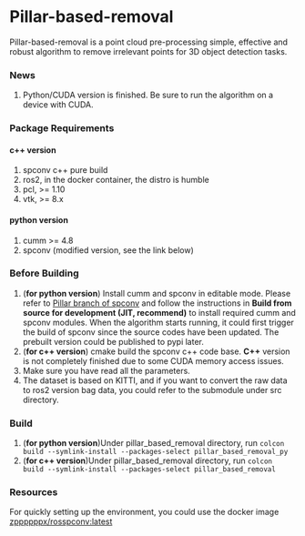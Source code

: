 # Pillar-based-removal

Pillar-based-removal is a point cloud pre-processing simple, effective and robust algorithm to remove irrelevant points for 3D object detection tasks.

### News
1. Python/CUDA version is finished. Be sure to run the algorithm on a device with CUDA.

### Package Requirements
#### c++ version
1. spconv c++ pure build 
2. ros2, in the docker container, the distro is humble
3. pcl, >= 1.10
4. vtk, >= 8.x

#### python version
1. cumm >= 4.8
2. spconv (modified version, see the link below)

### Before Building
1. (**for python version**) Install cumm and spconv in editable mode. Please refer to [Pillar branch of spconv](https://github.com/zppppppx/spconv/tree/pillarize) and follow the instructions in **Build from source for development (JIT, recommend)** to install required cumm and spconv modules. When the algorithm starts running, it could first trigger the build of spconv since the source codes have been updated. The prebuilt version could be published to pypi later.
2. (**for c++ version**) cmake build the spconv c++ code base. **C++** version is not completely finished due to some CUDA memory access issues.
3. Make sure you have read all the parameters.
4. The dataset is based on KITTI, and if you want to convert the raw data to ros2 version bag data, you could refer to the submodule under src directory.

### Build
1. (**for python version**)Under pillar_based_removal directory, run  `colcon build --symlink-install --packages-select pillar_based_removal_py`
2. (**for c++ version**)Under pillar_based_removal directory, run  `colcon build --symlink-install --packages-select pillar_based_removal`

### Resources
For quickly setting up the environment, you could use the docker image [zppppppx/rosspconv:latest](https://hub.docker.com/r/zppppppx/rosspconv)